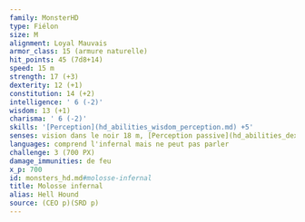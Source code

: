 ```yaml
---
family: MonsterHD
type: Fiélon
size: M
alignment: Loyal Mauvais
armor_class: 15 (armure naturelle)
hit_points: 45 (7d8+14)
speed: 15 m
strength: 17 (+3)
dexterity: 12 (+1)
constitution: 14 (+2)
intelligence: ' 6 (-2)'
wisdom: 13 (+1)
charisma: ' 6 (-2)'
skills: '[Perception](hd_abilities_wisdom_perception.md) +5'
senses: vision dans le noir 18 m, [Perception passive](hd_abilities_dexterity_perception_passive.md) 15
languages: comprend l'infernal mais ne peut pas parler
challenge: 3 (700 PX)
damage_immunities: de feu
x_p: 700
id: monsters_hd.md#molosse-infernal
title: Molosse infernal
alias: Hell Hound
source: (CEO p)(SRD p)
---
```


